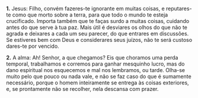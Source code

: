 **1.** Jesus: Filho, convém fazeres-te ignorante em muitas coisas, e reputares-te como que morto sobre a terra, para que todo o mundo te esteja crucificado. Importa também que te faças surdo a muitas coisas, cuidando antes do que serve à tua paz. Mais útil é desviares os olhos do que não te agrada e deixares a cada um seu parecer, do que entrares em discussões. Se estiveres bem com Deus e considerares seus juízos, não te será custoso dares-te por vencido.

**2.** A alma: Ah! Senhor, a que chegamos? Eis que choramos uma perda temporal, trabalhamos e corremos para ganhar mesquinho lucro, mas do dano espiritual nos esquecemos e mal nos lembramos, ou tarde. Olha-se muito pelo que pouco ou nada vale, e não se faz caso do que é sumamente necessário, porque o homem inteiramente se entrega às coisas exteriores, e, se prontamente não se recolher, nela descansa com prazer.


